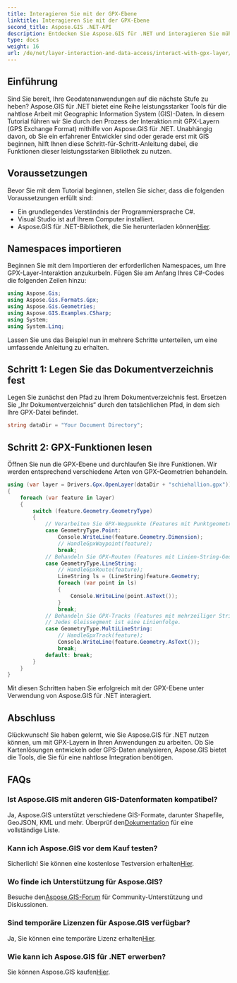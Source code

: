 ```yaml
---
title: Interagieren Sie mit der GPX-Ebene
linktitle: Interagieren Sie mit der GPX-Ebene
second_title: Aspose.GIS .NET-API
description: Entdecken Sie Aspose.GIS für .NET und interagieren Sie mühelos mit GPX-Layern. Laden Sie die Bibliothek herunter, testen Sie die kostenlose Testversion und verbessern Sie Ihre Geodatenanwendungen!
type: docs
weight: 16
url: /de/net/layer-interaction-and-data-access/interact-with-gpx-layer/
---
```

## Einführung
Sind Sie bereit, Ihre Geodatenanwendungen auf die nächste Stufe zu heben? Aspose.GIS für .NET bietet eine Reihe leistungsstarker Tools für die nahtlose Arbeit mit Geographic Information System (GIS)-Daten. In diesem Tutorial führen wir Sie durch den Prozess der Interaktion mit GPX-Layern (GPS Exchange Format) mithilfe von Aspose.GIS für .NET. Unabhängig davon, ob Sie ein erfahrener Entwickler sind oder gerade erst mit GIS beginnen, hilft Ihnen diese Schritt-für-Schritt-Anleitung dabei, die Funktionen dieser leistungsstarken Bibliothek zu nutzen.
## Voraussetzungen
Bevor Sie mit dem Tutorial beginnen, stellen Sie sicher, dass die folgenden Voraussetzungen erfüllt sind:
- Ein grundlegendes Verständnis der Programmiersprache C#.
- Visual Studio ist auf Ihrem Computer installiert.
-  Aspose.GIS für .NET-Bibliothek, die Sie herunterladen können[Hier](https://releases.aspose.com/gis/net/).
## Namespaces importieren
Beginnen Sie mit dem Importieren der erforderlichen Namespaces, um Ihre GPX-Layer-Interaktion anzukurbeln. Fügen Sie am Anfang Ihres C#-Codes die folgenden Zeilen hinzu:
```csharp
using Aspose.Gis;
using Aspose.Gis.Formats.Gpx;
using Aspose.Gis.Geometries;
using Aspose.GIS.Examples.CSharp;
using System;
using System.Linq;
```
Lassen Sie uns das Beispiel nun in mehrere Schritte unterteilen, um eine umfassende Anleitung zu erhalten.
## Schritt 1: Legen Sie das Dokumentverzeichnis fest
Legen Sie zunächst den Pfad zu Ihrem Dokumentverzeichnis fest. Ersetzen Sie „Ihr Dokumentverzeichnis“ durch den tatsächlichen Pfad, in dem sich Ihre GPX-Datei befindet.
```csharp
string dataDir = "Your Document Directory";
```
## Schritt 2: GPX-Funktionen lesen
Öffnen Sie nun die GPX-Ebene und durchlaufen Sie ihre Funktionen. Wir werden entsprechend verschiedene Arten von GPX-Geometrien behandeln.
```csharp
using (var layer = Drivers.Gpx.OpenLayer(dataDir + "schiehallion.gpx"))
{
    foreach (var feature in layer)
    {
        switch (feature.Geometry.GeometryType)
        {
            // Verarbeiten Sie GPX-Wegpunkte (Features mit Punktgeometrie).
            case GeometryType.Point:
                Console.WriteLine(feature.Geometry.Dimension);
                // HandleGpxWaypoint(feature);
                break;
            // Behandeln Sie GPX-Routen (Features mit Linien-String-Geometrie).
            case GeometryType.LineString:
                // HandleGpxRoute(feature);
                LineString ls = (LineString)feature.Geometry;
                foreach (var point in ls)
                {
                    Console.WriteLine(point.AsText());
                }
                break;
            // Behandeln Sie GPX-Tracks (Features mit mehrzeiliger String-Geometrie).
            // Jedes Gleissegment ist eine Linienfolge.
            case GeometryType.MultiLineString:
                // HandleGpxTrack(feature);
                Console.WriteLine(feature.Geometry.AsText());
                break;
            default: break;
        }
    }
}
```
Mit diesen Schritten haben Sie erfolgreich mit der GPX-Ebene unter Verwendung von Aspose.GIS für .NET interagiert.
## Abschluss
Glückwunsch! Sie haben gelernt, wie Sie Aspose.GIS für .NET nutzen können, um mit GPX-Layern in Ihren Anwendungen zu arbeiten. Ob Sie Kartenlösungen entwickeln oder GPS-Daten analysieren, Aspose.GIS bietet die Tools, die Sie für eine nahtlose Integration benötigen.
## FAQs
### Ist Aspose.GIS mit anderen GIS-Datenformaten kompatibel?
 Ja, Aspose.GIS unterstützt verschiedene GIS-Formate, darunter Shapefile, GeoJSON, KML und mehr. Überprüf den[Dokumentation](https://reference.aspose.com/gis/net/) für eine vollständige Liste.
### Kann ich Aspose.GIS vor dem Kauf testen?
 Sicherlich! Sie können eine kostenlose Testversion erhalten[Hier](https://releases.aspose.com/).
### Wo finde ich Unterstützung für Aspose.GIS?
 Besuche den[Aspose.GIS-Forum](https://forum.aspose.com/c/gis/33) für Community-Unterstützung und Diskussionen.
### Sind temporäre Lizenzen für Aspose.GIS verfügbar?
 Ja, Sie können eine temporäre Lizenz erhalten[Hier](https://purchase.aspose.com/temporary-license/).
### Wie kann ich Aspose.GIS für .NET erwerben?
 Sie können Aspose.GIS kaufen[Hier](https://purchase.aspose.com/buy).